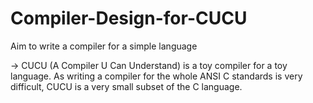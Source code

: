 # Compiler-Design-for-CUCU
Aim to write a compiler for a simple language

-> CUCU (A Compiler U Can Understand) is a toy compiler for a toy language. As writing a compiler for the
whole ANSI C standards is very difficult, CUCU is a very small subset of the C language.
